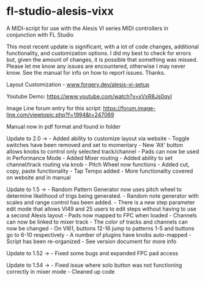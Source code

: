 # fl-studio-alesis-vixx

A MIDI-script for use with the Alesis VI series MIDI controllers in conjunction with FL Studio

This most recent update is significant, with a lot of code changes, additional functionality, and customization options. I did my best to check for errors but, given the amount of changes, it is possible that something was missed. Please let me know any issues are encountered, otherwise I may never know. See the manual for info on how to report issues. Thanks. 


Layout Customization - www.forgery.dev/alesis-vi-setup

Youtube Demo: https://www.youtube.com/watch?v=xVxR8Js0qyI

Image Line forum entry for this script: https://forum.image-line.com/viewtopic.php?f=1994&t=247069

Manual now in pdf format and found in folder


Update to 2.0  ->  - Added ability to customize layout via website
                   - Toggle switches have been removed and set to momentary
                   - New 'Alt' button allows knobs to control only selected track/channel
                   - Pads can now be used in Performance Mode
                   - Added Mixer routing
                   - Added ability to set channel/track routing via knob
                   - Pitch Wheel now functions
                   - Added cut, copy, paste functionality
                   - Tap Tempo added
                   - More functionality covered on website and in manual

                   
Update to 1.5   -> - Random Pattern Generator now uses pitch wheel to determine likelihood of trigs being generated. 
                   - Random note generator with scales and range control has been added.
                   - There is a new step parameter edit mode that allows VI49 and 25 users to edit steps without having to use a second Alesis layout
                   - Pads now mapped to FPC when loaded
                   - Channels can now be linked to mixer track
                   - The color of tracks and channels can now be changed
                   - On VI61, buttons 12-16 jump to patterns 1-5 and buttons go to 6-10 respectively
                   - A number of plugins have knobs auto-mapped
                   - Script has been re-organized 
                   - See version document for more info

                             
Update to 1.52 -> - Fixed some bugs and expanded FPC pad access

Update to 1.54 -> - Fixed issue where solo button was not functioning correctly in mixer mode
                  - Cleaned up code

